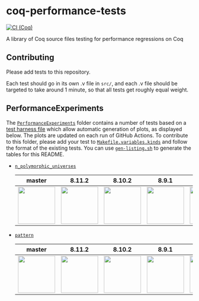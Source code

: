 # coq-performance-tests
[![CI (Coq)](https://github.com/coq-community/coq-performance-tests/workflows/CI%20(Coq)/badge.svg)](https://github.com/coq-community/coq-performance-tests/actions?query=branch%3Amaster+workflow%3A%22CI+%28Coq%29%22)

A library of Coq source files testing for performance regressions on Coq

## Contributing

Please add tests to this repository.

Each test should go in its own .v file in `src/`, and each .v file should be
targeted to take around 1 minute, so that all tests get roughly equal
weight.

## PerformanceExperiments

The [`PerformanceExperiments`](./PerformanceExperiments/) folder contains a number of tests based on a [test harness file](./PerformanceExperiments/Harness.v) which allow automatic generation of plots, as displayed below.
The plots are updated on each run of GitHub Actions.
To contribute to this folder, please add your test to [`Makefile.variables.kinds`](./PerformanceExperiments/Makefile.variables.kinds) and follow the format of the existing tests.
You can use [`gen-listing.sh`](./PerformanceExperiments/gen-listing.sh) to generate the tables for this README.

- [`n_polymorphic_universes`](./PerformanceExperiments/n_polymorphic_universes.v)

  master | 8.11.2 | 8.10.2 | 8.9.1 | 8.8.2
  --|--|--|--|--
  <img src="https://coq-community.github.io/coq-performance-tests/master/n-polymorphic-universes.svg" height=100px /> | <img src="https://coq-community.github.io/coq-performance-tests/8.11.2/n-polymorphic-universes.svg" height=100px /> | <img src="https://coq-community.github.io/coq-performance-tests/8.10.2/n-polymorphic-universes.svg" height=100px /> | <img src="https://coq-community.github.io/coq-performance-tests/8.9.1/n-polymorphic-universes.svg" height=100px /> | <img src="https://coq-community.github.io/coq-performance-tests/8.8.2/n-polymorphic-universes.svg" height=100px />

- [`pattern`](./PerformanceExperiments/pattern.v)

  master | 8.11.2 | 8.10.2 | 8.9.1 | 8.8.2
  --|--|--|--|--
  <img src="https://coq-community.github.io/coq-performance-tests/master/pattern.svg" height=100px /> | <img src="https://coq-community.github.io/coq-performance-tests/8.11.2/pattern.svg" height=100px /> | <img src="https://coq-community.github.io/coq-performance-tests/8.10.2/pattern.svg" height=100px /> | <img src="https://coq-community.github.io/coq-performance-tests/8.9.1/pattern.svg" height=100px /> | <img src="https://coq-community.github.io/coq-performance-tests/8.8.2/pattern.svg" height=100px />
